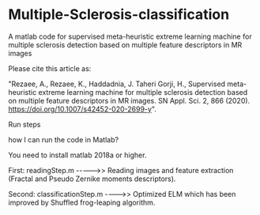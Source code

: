 # Multiple-Sclerosis-classification
A matlab code for supervised meta-heuristic extreme learning machine for multiple sclerosis  detection based on multiple feature descriptors in MR images

Please cite this article as:

"Rezaee, A., Rezaee, K., Haddadnia, J. Taheri Gorji, H., 
Supervised meta-heuristic extreme learning machine for multiple sclerosis 
detection based on multiple feature descriptors in MR images. SN Appl. Sci. 2, 866 (2020). 
https://doi.org/10.1007/s42452-020-2699-y". 


Run steps

how I can run the code in Matlab?

You need to install matlab 2018a or higher. 

First: readingStep.m ----->> Reading images and feature extraction (Fractal and Pseudo Zernike moments descriptors).

Second: classificationStep.m ---->> Optimized ELM which has been improved by Shuffled frog-leaping algorithm.
